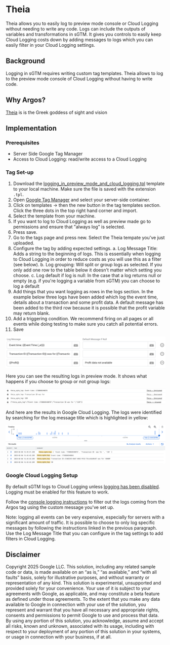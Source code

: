 # Theia

Theia allows you to easily log to preview mode console or Cloud Logging without
needing to write any code. Logs can include the outputs of variables and
transformations in sGTM. It gives you controls to easily keep Cloud Logging
costs down by adding messages to logs which you can easily filter in your
Cloud Logging settings.

## Background
Logging in sGTM requires writing custom tag templates. Theia allows to log
to the preview mode console of Cloud Logging without having to write code.

## Why Argos?

[Theia](https://en.wikipedia.org/wiki/Theia) is is the Greek goddess of sight 
and vision

## Implementation

### Prerequisites

-   Server Side Google Tag Manager
-   Access to Cloud Logging: read/write access to a Cloud Logging

### Tag Set-up

1. Download the [logging_in_preview_mode_and_cloud_logging.tpl](./logging_in_preview_mode_and_cloud_logging.tpl) 
   template to your local machine. Make sure the file is saved with the extension `.tpl`.
2. Open [Google Tag Manager](https://tagmanager.google.com) and select your
   server-side container.
3. Click on templates -> then the new button in the tag templates section. Click the
   three dots in the top right hand corner and import.
4. Select the template from your machine.
5. If you want to log to Cloud Logging as well as preview made go to permissions and 
   ensure that "always log" is selected.
6. Press save.
7. Go to the tags page and press new. Select the Theia tempate you've just uploaded.
8. Configure the tag by adding expected settings.
   a. Log Message Title: Adds a string to the beginning of logs. This is essentially
      when logging to Cloud Logging in order to reduce costs as you will use this as 
      a filter (see below). 
   b. Log grouping: Will split or group logs as selected. If you only add one row
      to the table below it doesn't matter which setting you choose.
   c. Log default if log is null: In the case that a log returns null or empty (e.g.
      if you're logging a variable from sGTM) you can choose to log a default
9. Add things that you want logging as rows in the logs section. In the example below
   three logs have been added which log the event time, details about a transaction
   and some profit data. A default message has been added to the third row because
   it is possible that the profit variable may return blank.
11. Add a triggering condition. We recommend firing on all pages or all events while
    doing testing to make sure you catch all potential errors.
12. Save

![Example Settings](./img/example_settings.png)


Here you can see the resulting logs in preview mode. It shows what happens if you
choose to group or not group logs:

![Example Preview Mode Results](./img/example_preview_mode_results.png)

And here are the results in Google Cloud Logging. The logs were identified by
searching for the log message title which is highlighted in yellow:

![Example Cloud Logging](./img/example_cloud_logging_results.png)


### Google Cloud Logging Setup

By default sGTM logs to Cloud Logging unless [logging has been disabled](https://developers.google.com/tag-platform/tag-manager/server-side/cloud-run-setup-guide?provisioning=manual#console-logging). Logging must be enabled for this feature to work.

Follow the [console logging instructions](https://developers.google.com/tag-platform/tag-manager/server-side/cloud-run-setup-guide?provisioning=manual#optional_disable_logging)
to filter out the logs coming from the Argos tag using the custom message you've set up.

Note: logging all events can be very expensive, especially for servers with a 
significant amount of traffic. It is possible to choose to only log specific 
messages by following the instructions linked in the previous paragraph. Use
the Log Message Title that you can configure in the tag settings to add filters
in Cloud Logging.

## Disclaimer

Copyright 2025 Google LLC. This solution, including any related sample code or
data, is made available on an “as is,” “as available,” and “with all faults”
basis, solely for illustrative purposes, and without warranty or representation
of any kind. This solution is experimental, unsupported and provided solely for
your convenience. Your use of it is subject to your agreements with Google, as
applicable, and may constitute a beta feature as defined under those agreements.
To the extent that you make any data available to Google in connection with your
use of the solution, you represent and warrant that you have all necessary and
appropriate rights, consents and permissions to permit Google to use and process
that data. By using any portion of this solution, you acknowledge, assume and
accept all risks, known and unknown, associated with its usage, including with
respect to your deployment of any portion of this solution in your systems, or
usage in connection with your business, if at all.
